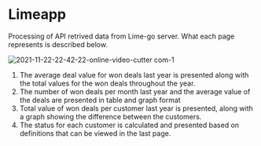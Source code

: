 # Limeapp
Processing of API retrived data from Lime-go server. What each page represents is described below.

![2021-11-22-22-42-22-_online-video-cutter com_-_1_](https://user-images.githubusercontent.com/34168255/142942228-94d8cea1-fbbc-4aa2-8d17-835c2ef1556b.gif)

1. The average deal value for won deals last year is presented along with the total values for the won deals throughout the year.
2. The number of won deals per month last year and the average value of the deals are presented in table and graph format
3. Total value of won deals per customer last year is presented, along with a graph showing the difference between the customers.
4. The status for each customer is calculated and presented based on definitions that can be viewed in the last page.
